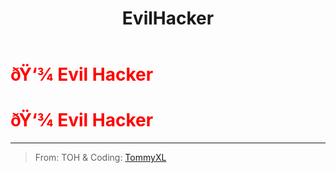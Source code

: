 ﻿---
lang: en-US
title: EvilHacker
prev: EvilGuesser
next: EvilTracker
---
# <font color="red">ðŸ‘¾ <b>Evil Hacker</b></font> <Badge text="Killing" type="tip" vertical="middle"/>
# <font color="red">ðŸ‘¾ <b>Evil Hacker</b></font> <Badge text="Killing" type="tip" vertical="middle"/>
---

> From: TOH & Coding: [TommyXL](#)

